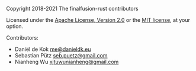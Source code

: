 Copyright 2018-2021 The finalfusion-rust contributors

Licensed under the [Apache License, Version
2.0](http://www.apache.org/licenses/LICENSE-2.0) or the [MIT
license](http://opensource.org/licenses/MIT), at your option.

Contributors:

* Daniël de Kok <me@danieldk.eu>
* Sebastian Pütz <seb.puetz@gmail.com>
* Nianheng Wu <xjtuwunianheng@gmail.com>
